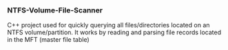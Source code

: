 ### NTFS-Volume-File-Scanner

C++ project used for quickly querying all files/directories located on an NTFS volume/partition.
It works by reading and parsing file records located in the MFT (master file table) 
